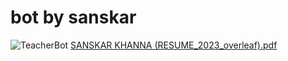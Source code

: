 # bot by sanskar
![TeacherBot](https://github.com/sanskarkhanna1/botTEST/assets/89082994/2c2a5aa1-e7d7-4236-926e-d5351bf7cc44)
[SANSKAR KHANNA (RESUME_2023_overleaf).pdf](https://github.com/sanskarkhanna1/botTEST/files/11767663/SANSKAR.KHANNA.RESUME_2023_overleaf.pdf)
